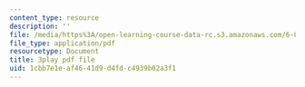 ```yaml
---
content_type: resource
description: ''
file: /media/https%3A/open-learning-course-data-rc.s3.amazonaws.com/6-890-algorithmic-lower-bounds-fun-with-hardness-proofs-fall-2014/1cbb7e1eaf4641d9d4fdc4939b02a3f1_X05j49pc6DE.pdf
file_type: application/pdf
resourcetype: Document
title: 3play pdf file
uid: 1cbb7e1e-af46-41d9-d4fd-c4939b02a3f1
---
```

